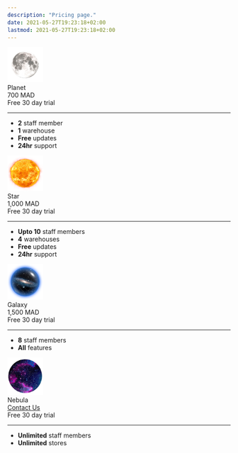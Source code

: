 ```yaml
---
description: "Pricing page."
date: 2021-05-27T19:23:18+02:00
lastmod: 2021-05-27T19:23:18+02:00
---
```

<div class="wrapper center">
<div class="col-sm-8 space">
    <div class="package">
    <div class=""><img src="moon.png" width="80px"></div>
    <div class="name">Planet</div>
    <div class="price">700 MAD</div>
    <div class="trial">Free 30 day trial</div>
    <hr>
    <ul>
        <li>
        <strong>2</strong>
        staff member
        </li>
        <li>
        <strong>1</strong>
        warehouse
        </li>
        <li>
        <strong>Free</strong>
        updates  
        </li>
        <li>
        <strong>24hr</strong>
        support
        </li>
    </ul>
    </div>
</div>
<div class="col-md-8 space">
    <div class="package brilliant">
    <div class=""><img src="sun.png" width="80px"></div>
    <div class="name">Star</div>
    <div class="price">1,000 MAD</div>
    <div class="trial">Free 30 day trial</div>
    <hr>
    <ul>
        <li>
        <strong>Upto 10</strong>
        staff members
        </li>
        <li>
        <strong>4</strong>
        warehouses
        </li>
        <li>
        <strong>Free</strong>
        updates
        </li>
        <li>
        <strong>24hr</strong>
        support
        </li>
    </ul>
    </div>
</div>
<div class="col-md-8 space">
    <div class="package">
    <div class=""><img src="galaxy.png" width="80px"></div>
    <div class="name">Galaxy</div>
    <div class="price">1,500 MAD</div>
    <div class="trial">Free 30 day trial</div>
    <hr>
    <ul>
        <li>
        <strong>8</strong>
        staff members
        </li>
        <li>
        <strong>All</strong>
        features
        </li>
    </ul>
    </div>
</div>
<div class="col-md-8 space">
    <div class="package">
    <div class=""><img src="nebula.png" width="80px"></div>
    <div class="name">Nebula</div>
    <div><a class="btn btn-lg btn-success text-uppercase js-scroll-trigger" href="#">Contact Us</a> </div>
    <div class="trial">Free 30 day trial</div>
    <hr>
    <ul>
        <li>
        <strong>Unlimited</strong>
        staff members
        </li>
        <li>
        <strong>Unlimited</strong>
        stores
        </li>
    </ul>
    </div>
</div>
</div>
